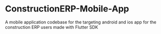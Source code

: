 # ConstructionERP-Mobile-App

A mobile application codebase for the targeting android and ios app for the construction ERP users made with Flutter SDK
